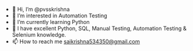 - 👋 Hi, I’m @pvsskrishna
- 👀 I’m interested in Automation Testing
- 🌱 I’m currently learning Python
- 💞️ I have excellent Python, SQL, Manual Testing, Automation Testing & Selenium knowledge.
- 📫 How to reach me saikrishna534350@gmail.com 

<!---
pvsskrishna/pvsskrishna is a ✨ special ✨ repository because its `README.md` (this file) appears on your GitHub profile.
You can click the Preview link to take a look at your changes.
--->

